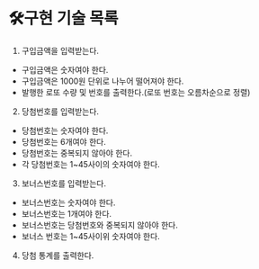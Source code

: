 # 🛠️구현 기술 목록

1. 구입금액을 입력받는다.

- 구입금액은 숫자여야 한다.
- 구입금액은 1000원 단위로 나누어 떨어져야 한다.
- 발행한 로또 수량 및 번호를 출력한다.(로또 번호는 오름차순으로 정렬)

2. 당첨번호를 입력받는다.

- 당첨번호는 숫자여야 한다.
- 당첨번호는 6개여야 한다.
- 당첨번호는 중복되지 않아야 한다.
- 각 당첨번호는 1~45사이의 숫자여야 한다.

3. 보너스번호를 입력받는다.

- 보너스번호는 숫자여야 한다.
- 보너스번호는 1개여야 한다.
- 보너스번호는 당첨번호와 중복되지 않아야 한다.
- 보너스 번호는 1~45사이위 숫자여야 한다.

4. 당첨 통계를 출력한다.
